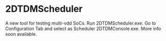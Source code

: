 # 2DTDMScheduler
A new tool for testing multi-vdd SoCs.
Run 2DTDMScheduler.exe.
Go to Configuration Tab and select as Scheduler 2DTDMConsole.exe.
More info soon available.


